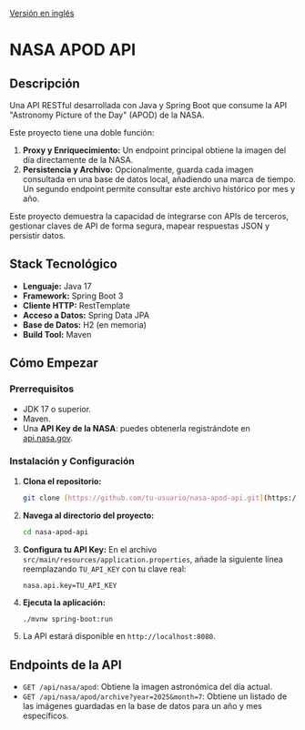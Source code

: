 [Versión en inglés](README_EN.md)

# NASA APOD API

## Descripción

Una API RESTful desarrollada con Java y Spring Boot que consume la API "Astronomy Picture of the Day" (APOD) de la NASA.

Este proyecto tiene una doble función:
1.  **Proxy y Enriquecimiento:** Un endpoint principal obtiene la imagen del día directamente de la NASA.
2.  **Persistencia y Archivo:** Opcionalmente, guarda cada imagen consultada en una base de datos local, añadiendo una marca de tiempo. Un segundo endpoint permite consultar este archivo histórico por mes y año.

Este proyecto demuestra la capacidad de integrarse con APIs de terceros, gestionar claves de API de forma segura, mapear respuestas JSON y persistir datos.

## Stack Tecnológico

* **Lenguaje:** Java 17
* **Framework:** Spring Boot 3
* **Cliente HTTP:** RestTemplate
* **Acceso a Datos:** Spring Data JPA
* **Base de Datos:** H2 (en memoria)
* **Build Tool:** Maven

## Cómo Empezar

### Prerrequisitos

* JDK 17 o superior.
* Maven.
* Una **API Key de la NASA**: puedes obtenerla registrándote en [api.nasa.gov](https://api.nasa.gov/).

### Instalación y Configuración

1.  **Clona el repositorio:**
    ```bash
    git clone [https://github.com/tu-usuario/nasa-apod-api.git](https://github.com/tu-usuario/nasa-apod-api.git)
    ```
2.  **Navega al directorio del proyecto:**
    ```bash
    cd nasa-apod-api
    ```
3.  **Configura tu API Key:**
    En el archivo `src/main/resources/application.properties`, añade la siguiente línea reemplazando `TU_API_KEY` con tu clave real:
    ```properties
    nasa.api.key=TU_API_KEY
    ```
4.  **Ejecuta la aplicación:**
    ```bash
    ./mvnw spring-boot:run
    ```
5.  La API estará disponible en `http://localhost:8080`.

## Endpoints de la API

* `GET /api/nasa/apod`: Obtiene la imagen astronómica del día actual.
* `GET /api/nasa/apod/archive?year=2025&month=7`: Obtiene un listado de las imágenes guardadas en la base de datos para un año y mes específicos.